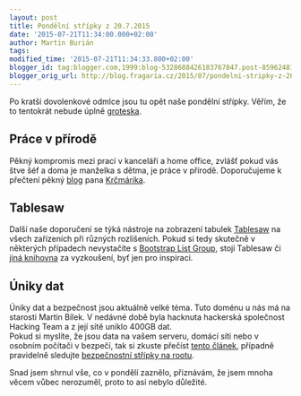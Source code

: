 ```yaml
---
layout: post
title: Pondělní střípky z 20.7.2015
date: '2015-07-21T11:34:00.000+02:00'
author: Martin Burián
tags: 
modified_time: '2015-07-21T11:34:33.800+02:00'
blogger_id: tag:blogger.com,1999:blog-5328688426183767847.post-8596248105008942346
blogger_orig_url: http://blog.fragaria.cz/2015/07/pondelni-stripky-z-2072015.html
---
```


Po kratší dovolenkové odmlce jsou tu opět naše pondělní střípky. Věřím,
že to tentokrát nebude úplně
[groteska](https://twitter.com/krtek_cz/status/606028222468386816).  
<span id="more"></span>  

## Práce v přírodě

Pěkný kompromis mezi prací v kanceláři a home office, zvlášť pokud vás
štve šéf a doma je manželka s dětma, je práce v přírodě. Doporučujeme k
přečtení pěkný [blog](http://navolnenoze.cz/blog/priroda/) pana
[Krčmárika](http://navolnenoze.cz/prezentace/ladislav-krcmarik/).  
  

## Tablesaw

Další naše doporučení se týká nástroje na zobrazení tabulek
[Tablesaw](https://github.com/filamentgroup/tablesaw/blob/master/README.md)
na všech zařízeních při různých rozlišeních. Pokud si tedy skutečně v
některých případech nevystačíte s [Bootstrap List
Group](http://getbootstrap.com/components/#list-group-custom-content),
stojí Tablesaw či [jiná
knihovna](http://gergeo.se/RWD-Table-Patterns/) za vyzkoušení, byť jen
pro inspiraci.  
  

## Úniky dat

Úniky dat a bezpečnost jsou aktuálně velké téma. Tuto doménu u nás má na
starosti Martin Bílek. V nedávné době byla hacknuta hackerská společnost
Hacking Team a z její sítě uniklo 400GB dat.  
Pokud si myslíte, že jsou data na vašem serveru, domácí síti nebo v
osobním počítači v bezpečí, tak si zkuste přečíst [tento
článek](http://www.root.cz/clanky/rozbor-malware-od-hacking-teamu-jak-se-pouziva/),
případně pravidelně sledujte [bezpečnostní střípky na
rootu](http://www.root.cz/clanky/postrehy-z-bezpecnosti-ozveny-chmurne-budoucnosti/).  
  
  
Snad jsem shrnul vše, co v pondělí zaznělo, přiznávám, že jsem mnoha
věcem vůbec nerozuměl, proto to asi nebylo důležité.
